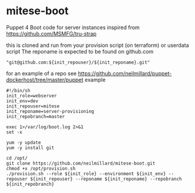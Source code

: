 # mitese-boot
Puppet 4 Boot code for server instances
inspired from https://github.com/MSMFG/tru-strap

this is cloned and run from your provision script (on terraform) or userdata script
The reponame is expected to be found on github.com 
```
"git@github.com:${init_repouser}/${init_reponame}.git"
```
for an example of a repo see https://github.com/neilmillard/puppet-dockerhost/tree/master/puppet
example

```
#!/bin/sh
init_role=webserver
init_env=dev
init_repouser=mitese
init_reponame=server-provisioning
init_repobranch=master

exec 1>/var/log/boot.log 2>&1
set -x

yum -y update
yum -y install git

cd /opt/
git clone https://github.com/neilmillard/mitese-boot.git
chmod +x /opt/provision.sh
./provision.sh --role ${init_role} --environment ${init_env} --repouser ${init_repouser} --reponame ${init_reponame} --repobranch ${init_repobranch}
```
